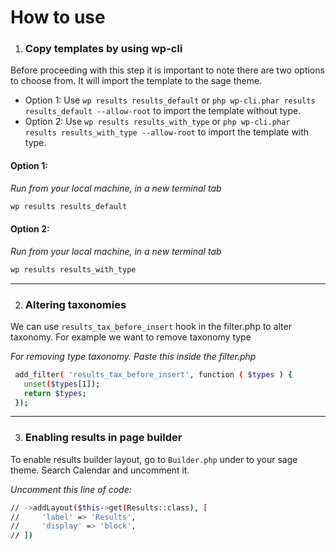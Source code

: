 # How to use

1. ### Copy templates by using wp-cli
   
  Before proceeding with this step it is important to note there are two options to choose from. It will import the template to the sage theme.
   * Option 1: Use `wp results results_default` or `php wp-cli.phar results results_default --allow-root` to import the template without type.
   * Option 2: Use `wp results results_with_type` or `php wp-cli.phar results results_with_type --allow-root` to import the template with type.

   #### Option 1:

   _Run from your local machine, in a new terminal tab_
   ```sh
   wp results results_default
   ```

   #### Option 2:

   _Run from your local machine, in a new terminal tab_
   ```sh
   wp results results_with_type
   ```

---
2. ### Altering taxonomies

  We can use `results_tax_before_insert` hook in the filter.php to alter taxonomy. For example we want to remove taxonomy type

   _For removing type taxonomy. Paste this inside the filter.php_
   ```sh
    add_filter( 'results_tax_before_insert', function ( $types ) {
      unset($types[1]);
      return $types;
    });
   ```

---
3. ### Enabling results in page builder

  To enable results builder layout, go to `Builder.php` under to your sage theme. Search Calendar and uncomment it.
  
  _Uncomment this line of code:_
  ```sh
  // ->addLayout($this->get(Results::class), [
  //     'label' => 'Results',
  //     'display' => 'block',
  // ])
  ```
